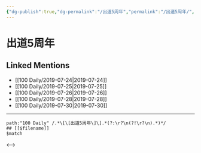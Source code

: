 ```yaml
---
{"dg-publish":true,"dg-permalink":"/出道5周年","permalink":"/出道5周年/","created":"2023-03-27T16:09:31.000+08:00","updated":"2023-03-27T16:09:32.000+08:00"}
---
```


# 出道5周年

## Linked Mentions
- [[100 Daily/2019-07-24\|2019-07-24]]
- [[100 Daily/2019-07-25\|2019-07-25]]
- [[100 Daily/2019-07-26\|2019-07-26]]
- [[100 Daily/2019-07-28\|2019-07-28]]
- [[100 Daily/2019-07-30\|2019-07-30]]


---

```expander
path:"100 Daily" /.*\[\[出道5周年\]\].*(?:\r?\n(?!\r?\n).*)*/
## [[$filename]]
$match
```

<-->